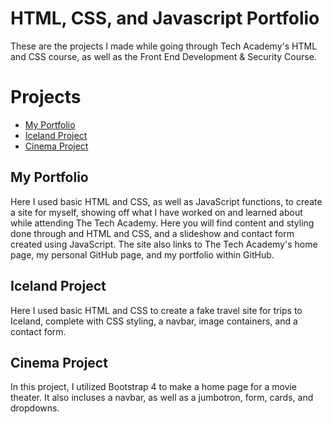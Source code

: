 # HTML, CSS, and Javascript Portfolio
<p>These are the projects I made while going through Tech Academy's HTML and CSS course, as well as the Front End Development & Security Course.</p>

<h1>Projects</h1>
<ul>
    <li><a href="https://andrewkpoore92.github.io/">My Portfolio
        </a></li>
    <li><a href="https://github.com/andrewkpoore92/Iceland-Project">Iceland Project
        </a></li>
    <li><a href="https://github.com/andrewkpoore92/Cinema-Project">Cinema Project
        </a></li>
</ul>

<h2>My Portfolio</h1>
<p>Here I used basic HTML and CSS, as well as JavaScript functions, to create a site for myself, showing off what I have worked on and learned about while attending The Tech Academy. Here you will find content and styling done through and HTML and CSS, and a slideshow and contact form created using JavaScript. The site also links to The Tech Academy's home page, my personal GitHub page, and my portfolio within GitHub.</p>

<h2>Iceland Project</h1>
<p>Here I used basic HTML and CSS to create a fake travel site for trips to Iceland, complete with CSS styling, a navbar, image containers, and a contact form.</p>

<h2>Cinema Project</h1>
<p>In this project, I utilized Bootstrap 4 to make a home page for a movie theater. It also incluses a navbar, as well as a jumbotron, form, cards, and dropdowns.</p>
